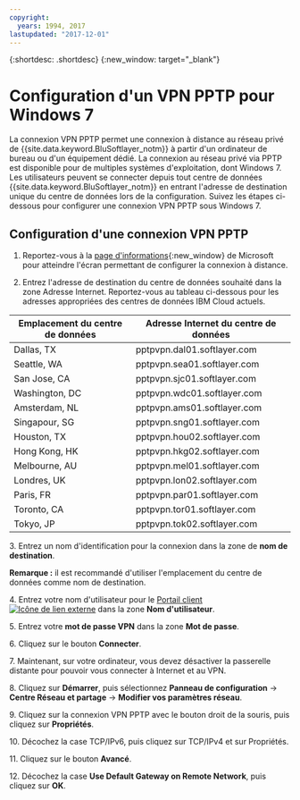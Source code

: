 ```yaml
---
copyright:
  years: 1994, 2017
lastupdated: "2017-12-01"
---
```


{:shortdesc: .shortdesc}
{:new_window: target="_blank"}

# Configuration d'un VPN PPTP pour Windows 7

La connexion VPN PPTP permet une connexion à distance au réseau privé de {{site.data.keyword.BluSoftlayer_notm}} à partir d'un ordinateur de bureau ou d'un équipement dédié. La connexion au réseau privé via PPTP est disponible pour de multiples systèmes d'exploitation, dont Windows 7. Les utilisateurs peuvent se connecter depuis tout centre de données {{site.data.keyword.BluSoftlayer_notm}} en entrant l'adresse de destination unique du centre de données lors de la configuration. Suivez les étapes ci-dessous pour configurer une connexion VPN PPTP sous Windows 7. 

## Configuration d'une connexion VPN PPTP

1. Reportez-vous à la [page d'informations](http://windows.microsoft.com/en-US/windows7/Set-up-a-remote-connection-to-your-workplace-using-VPN){:new_window} de Microsoft pour atteindre l'écran permettant de configurer la connexion à distance. 

2. Entrez l'adresse de destination du centre de données souhaité dans la zone Adresse Internet. Reportez-vous au tableau ci-dessous pour les adresses appropriées des centres de données IBM Cloud actuels.

|Emplacement du centre de données|Adresse Internet du centre de données|
|---|---|
|Dallas, TX|pptpvpn.dal01.softlayer.com|
|Seattle, WA|pptpvpn.sea01.softlayer.com|
|San Jose, CA|pptpvpn.sjc01.softlayer.com|
|Washington, DC|pptpvpn.wdc01.softlayer.com|
|Amsterdam, NL|pptpvpn.ams01.softlayer.com|
|Singapour, SG|pptpvpn.sng01.softlayer.com|
|Houston, TX|pptpvpn.hou02.softlayer.com|
|Hong Kong, HK|pptpvpn.hkg02.softlayer.com|
|Melbourne, AU|pptpvpn.mel01.softlayer.com|
|Londres, UK|pptpvpn.lon02.softlayer.com|
|Paris, FR|pptpvpn.par01.softlayer.com|
|Toronto, CA|pptpvpn.tor01.softlayer.com|
|Tokyo, JP|pptpvpn.tok02.softlayer.com|

3\. Entrez un nom d'identification pour la connexion dans la zone de **nom de destination**.

**Remarque :** il est recommandé d'utiliser l'emplacement du centre de données comme nom de destination.

4\. Entrez votre nom d'utilisateur pour le [Portail client ![Icône de lien externe](../../icons/launch-glyph.svg "Icône de lien externe")](https://control.softlayer.com/) dans la zone **Nom d'utilisateur**.

5\. Entrez votre **mot de passe VPN** dans la zone **Mot de passe**.

6\. Cliquez sur le bouton **Connecter**.

7\. Maintenant, sur votre ordinateur, vous devez désactiver la passerelle distante pour pouvoir vous connecter à Internet et au VPN. 

8\. Cliquez sur **Démarrer**, puis sélectionnez **Panneau de configuration** -> **Centre Réseau et partage** -> **Modifier vos paramètres réseau**.

9\. Cliquez sur la connexion VPN PPTP avec le bouton droit de la souris, puis cliquez sur **Propriétés**.

10\. Décochez la case TCP/IPv6, puis cliquez sur TCP/IPv4 et sur Propriétés.

11\. Cliquez sur le bouton **Avancé**. 

12\. Décochez la case **Use Default Gateway on Remote Network**, puis cliquez sur **OK**.
